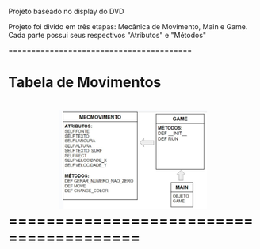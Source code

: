 Projeto baseado no display do DVD

Projeto foi divido em três etapas: Mecânica de Movimento, Main e Game. Cada parte possui seus respectivos "Atributos" e "Métodos"

========================================
<h1>Tabela de Movimentos<h1>

<div align=center>

<img height="200em" src="./img/diagrama.jpg">

</div>
========================================

